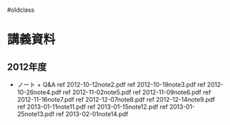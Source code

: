 #oldclass
# 講義資料
## 2012年度
* ノート + Q&A
ref 2012-10-12note2.pdf
ref 2012-10-19note3.pdf
ref 2012-10-26note4.pdf
ref 2012-11-02note5.pdf
ref 2012-11-09note6.pdf
ref 2012-11-16note7.pdf
ref 2012-12-07note8.pdf
ref 2012-12-14note9.pdf
ref 2013-01-11note11.pdf
ref 2013-01-15note12.pdf
ref 2013-01-25note13.pdf
ref 2013-02-01note14.pdf
